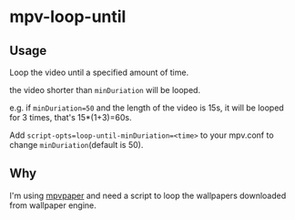# mpv-loop-until
## Usage
Loop the video until a specified amount of time.

the video shorter than `minDuriation` will be looped.

e.g. if `minDuriation=50` and the length of the video is 15s, it will be looped for 3 times, that's 15*(1+3)=60s.

Add `script-opts=loop-until-minDuriation=<time>` to your mpv.conf to change `minDuriation`(default is 50).

## Why
I'm using [mpvpaper](https://github.com/GhostNaN/mpvpaper) and need a script to loop the wallpapers downloaded from wallpaper engine.


